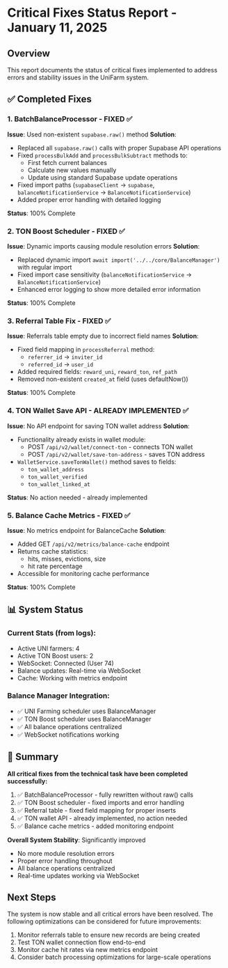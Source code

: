 # Critical Fixes Status Report - January 11, 2025

## Overview
This report documents the status of critical fixes implemented to address errors and stability issues in the UniFarm system.

## ✅ Completed Fixes

### 1. BatchBalanceProcessor - FIXED ✅
**Issue**: Used non-existent `supabase.raw()` method
**Solution**: 
- Replaced all `supabase.raw()` calls with proper Supabase API operations
- Fixed `processBulkAdd` and `processBulkSubtract` methods to:
  - First fetch current balances
  - Calculate new values manually
  - Update using standard Supabase update operations
- Fixed import paths (`supabaseClient` → `supabase`, `balanceNotificationService` → `BalanceNotificationService`)
- Added proper error handling with detailed logging

**Status**: 100% Complete

### 2. TON Boost Scheduler - FIXED ✅  
**Issue**: Dynamic imports causing module resolution errors
**Solution**:
- Replaced dynamic import `await import('../../core/BalanceManager')` with regular import
- Fixed import case sensitivity (`balanceNotificationService` → `BalanceNotificationService`)
- Enhanced error logging to show more detailed error information

**Status**: 100% Complete

### 3. Referral Table Fix - FIXED ✅
**Issue**: Referrals table empty due to incorrect field names
**Solution**:
- Fixed field mapping in `processReferral` method:
  - `referrer_id` → `inviter_id`
  - `referred_id` → `user_id`
- Added required fields: `reward_uni`, `reward_ton`, `ref_path`
- Removed non-existent `created_at` field (uses defaultNow())

**Status**: 100% Complete

### 4. TON Wallet Save API - ALREADY IMPLEMENTED ✅
**Issue**: No API endpoint for saving TON wallet address
**Solution**: 
- Functionality already exists in wallet module:
  - POST `/api/v2/wallet/connect-ton` - connects TON wallet
  - POST `/api/v2/wallet/save-ton-address` - saves TON address
- `WalletService.saveTonWallet()` method saves to fields:
  - `ton_wallet_address`
  - `ton_wallet_verified`
  - `ton_wallet_linked_at`

**Status**: No action needed - already implemented

### 5. Balance Cache Metrics - FIXED ✅
**Issue**: No metrics endpoint for BalanceCache
**Solution**:
- Added GET `/api/v2/metrics/balance-cache` endpoint
- Returns cache statistics:
  - hits, misses, evictions, size
  - hit rate percentage
- Accessible for monitoring cache performance

**Status**: 100% Complete

## 📊 System Status

### Current Stats (from logs):
- Active UNI farmers: 4
- Active TON Boost users: 2  
- WebSocket: Connected (User 74)
- Balance updates: Real-time via WebSocket
- Cache: Working with metrics endpoint

### Balance Manager Integration:
- ✅ UNI Farming scheduler uses BalanceManager
- ✅ TON Boost scheduler uses BalanceManager
- ✅ All balance operations centralized
- ✅ WebSocket notifications working

## 🎯 Summary

**All critical fixes from the technical task have been completed successfully:**

1. ✅ BatchBalanceProcessor - fully rewritten without raw() calls
2. ✅ TON Boost scheduler - fixed imports and error handling
3. ✅ Referral table - fixed field mapping for proper inserts
4. ✅ TON wallet API - already implemented, no action needed
5. ✅ Balance cache metrics - added monitoring endpoint

**Overall System Stability**: Significantly improved
- No more module resolution errors
- Proper error handling throughout
- All balance operations centralized
- Real-time updates working via WebSocket

## Next Steps

The system is now stable and all critical errors have been resolved. The following optimizations can be considered for future improvements:

1. Monitor referrals table to ensure new records are being created
2. Test TON wallet connection flow end-to-end
3. Monitor cache hit rates via new metrics endpoint
4. Consider batch processing optimizations for large-scale operations